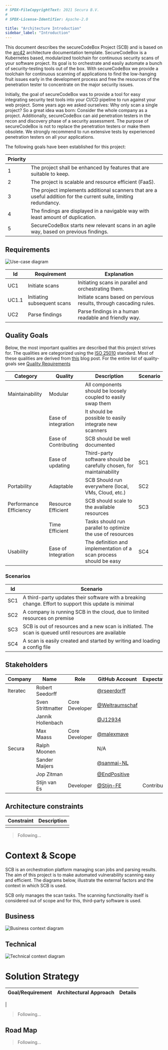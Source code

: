 ```yaml
---
# SPDX-FileCopyrightText: 2021 Secura B.V.
#
# SPDX-License-Identifier: Apache-2.0

title: "Architecture Introduction"
sidebar_label: "Introduction"
---
```


This document describes the secureCodeBox Project (SCB) and is based on the [arc42](https://arc42.org/overview/) architecture documentation template. SecureCodeBox is a Kubernetes based, modularized toolchain for continuous security scans of your software project. Its goal is to orchestrate and easily automate a bunch of security-testing tools out of the box. With secureCodeBox we provide a toolchain for continuous scanning of applications to find the low-hanging fruit issues early in the development process and free the resources of the penetration tester to concentrate on the major security issues.

Initially, the goal of secureCodeBox was to provide a tool for easy integrating security test tools into your CI/CD pipeline to run against your web project. Some years ago we asked ourselves: Why only scan a single project? So a great idea was born: Consider the whole company as a project. Additionally, secureCodeBox can aid penetration testers in the recon and discovery phase of a security assessment. The purpose of secureCodeBox is not to replace the penetration testers or make them obsolete. We strongly recommend to run extensive tests by experienced penetration testers on all your applications.

The following goals have been established for this project:

| **Priority** |                                                                                                                   |
|--------------|-------------------------------------------------------------------------------------------------------------------|
| 1            | The project shall be enhanced by features that are suitable to keep.                                              |
| 2            | The project is scalable and resource efficient (FaaS).                                                            |
| 3            | The project implements additional scanners that are a useful addition for the current suite, limiting redundancy. |
| 4            | The findings are displayed in a navigable way with least amount of duplication.                                   |
| 5            | SecureCodeBox starts new relevant scans in an agile way, based on previous findings.                              |

## Requirements

![Use-case diagram](/static/img/architecture/UseCaseDiagramSCB.png)

| **Id** | **Requirement**             | **Explanation**                                                    |
|--------|-----------------------------|--------------------------------------------------------------------|
| UC1    | Initiate scans              | Initiating scans in parallel and orchestrating them.               |
| UC1.1  | Initiating subsequent scans | Initiate scans based on pervious results, through cascading rules. |
| UC2    | Parse findings              | Parse findings in a human readable and friendly way.               |

## Quality Goals
Below, the most important qualities are described that this project strives for. The qualities are categorized using the [ISO 25010](https://iso25000.com/index.php/en/iso-25000-standards/iso-25010) standard. Most of these qualities are derived from [this](https://docs.securecodebox.io/blog/2021/07/20/the-architecture-of-securecodebox-v2) blog post. For the entire list of quality-goals see [Quality Requirements](./functional/quality-requirements)

| **Category**           | **Quality**          | **Description**                                                      | **Scenario** |
|------------------------|----------------------|----------------------------------------------------------------------|--------------|
| Maintainability        | Modular              | All components should be loosely coupled to easily swap them         |              |
|                        | Ease of integration  | It should be possible to easily integrate new scanners               |              |
|                        | Ease of Contributing | SCB should be well documented                                        |              |
|                        | Ease of updating     | Third-party software should be carefully chosen, for maintainability | SC1          |
| Portability            | Adaptable            | SCB Should run everywhere (local, VMs, Cloud, etc.)                  | SC2          |
| Performance Efficiency | Resource Efficient   | SCB should scale to the available resources                          | SC3          |
|                        | Time Efficient       | Tasks should run parallel to optimize the use of resources           |              |
| Usability              | Ease of Integration  | The definition and implementation of a scan process should be easy   | SC4          |

### Scenarios

| **Id** | **Scenario**                                                                                          |
|--------|-------------------------------------------------------------------------------------------------------|
| SC1    | A third-party updates their software with a breaking change. Effort to support this update is minimal |
| SC2    | A company is running SCB in the cloud, due to limited resources on premise                            |
| SC3    | SCB is out of resources and a new scan is initiated. The scan is queued until resources are available |
| SC4    | A scan is easily created and started by writing and loading a config file                             | 

## Stakeholders

| **Company** | **Name**          | **Role**       | **GitHub Account**                                 | **Expectations** |
|-------------|-------------------|----------------|----------------------------------------------------|------------------|
| Iteratec    | Robert Seedorff   |                | [@rseerdorff](https://github.com/rseedorff)        |                  |
|             | Sven Strittmatter | Core Developer | [@Weltraumschaf](https://github.com/Weltraumschaf) |                  |
|             | Jannik Hollenbach |                | [@J12934](https://github.com/J12934)               |                  |
|             | Max Maass         | Core Developer | [@malexmave](https://github.com/malexmave)         |                  |
| Secura      | Ralph Moonen      |                | N/A                                                |                  |       
|             | Sander Maijers    |                | [@sanmai-NL](https://github.com/sanmai-NL)         |                  |
|             | Jop Zitman        |                | [@EndPositive](https://github.com/EndPositive)     |                  |
|             | Stijn van Es      | Developer      | [@Stijn-FE](https://github.com/Stijn-FE)           | Contributes      |

## Architecture constraints

| **Constraint** | **Description** |
|----------------|-----------------|
|                |                 |

> Following...

# Context & Scope

SCB is an orchestration platform managing scan jobs and parsing results. The aim of this project is to make automated vulnerability scanning easy and efficient. The diagrams below, illustrate the external factors and the context in which SCB is used. 

SCB only manages the scan tasks. The scanning functionality itself is considered out of scope and for this, third-party software is used.

## Business

![Business context diagram](/static/img/architecture/BusinessContextDiagram.png)

## Technical

![Technical context diagram](/static/img/architecture/TechnicalContextDiagram.png)

# Solution Strategy 

| **Goal/Requirement** | **Architectural Approach** | **Details** |
|----------------------|----------------------------|-------------|
|

> Following...

## Road Map

> Following...
